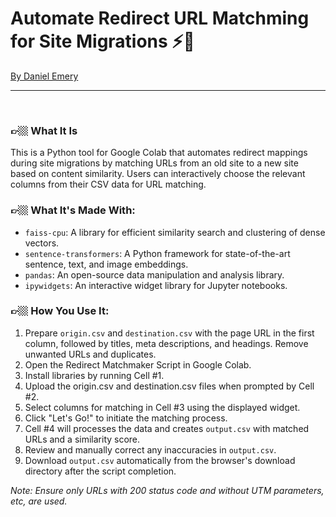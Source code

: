 # Automate Redirect URL Matchming for Site Migrations ⚡️🔀
[By Daniel Emery]([url](https://www.linkedin.com/in/dpe1/))

---

</br>

### 👉🏼 What It Is
This is a Python tool for Google Colab that automates redirect mappings during site migrations by matching URLs from an old site to a new site based on content similarity. Users can interactively choose the relevant columns from their CSV data for URL matching.

### 👉🏼 What It's Made With:
- `faiss-cpu`: A library for efficient similarity search and clustering of dense vectors.
- `sentence-transformers`: A Python framework for state-of-the-art sentence, text, and image embeddings.
- `pandas`: An open-source data manipulation and analysis library.
- `ipywidgets`: An interactive widget library for Jupyter notebooks.

### 👉🏼 How You Use It:
1. Prepare `origin.csv` and `destination.csv` with the page URL in the first column, followed by titles, meta descriptions, and headings. Remove unwanted URLs and duplicates.
2. Open the Redirect Matchmaker Script in Google Colab.
3. Install libraries by running Cell #1.
4. Upload the origin.csv and destination.csv files when prompted by Cell #2.
5. Select columns for matching in Cell #3 using the displayed widget.
6. Click "Let's Go!" to initiate the matching process.
7. Cell #4 will processes the data and creates `output.csv` with matched URLs and a similarity score.
8. Review and manually correct any inaccuracies in `output.csv`.
9. Download `output.csv` automatically from the browser's download directory after the script completion.

*Note: Ensure only URLs with 200 status code and without UTM parameters, etc, are used.*
